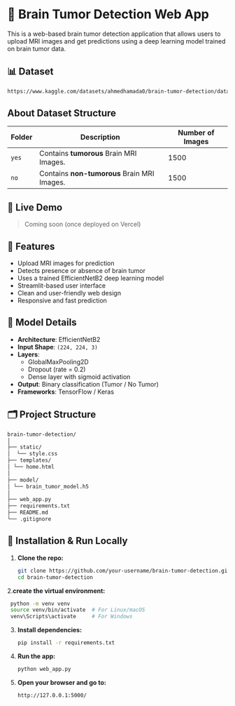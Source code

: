 # 🧠 Brain Tumor Detection Web App

This is a web-based brain tumor detection application that allows users to upload MRI images and get predictions using a deep learning model trained on brain tumor data.
## 📊 Dataset 
```bash
https://www.kaggle.com/datasets/ahmedhamada0/brain-tumor-detection/data
```
##  About Dataset Structure

| Folder | Description | Number of Images |
|---|---|---|
| `yes` | Contains **tumorous** Brain MRI Images. | 1500 |
| `no` | Contains **non-tumorous** Brain MRI Images. | 1500 |

## 🚀 Live Demo
> Coming soon (once deployed on Vercel)

## 📌 Features

- Upload MRI images for prediction
- Detects presence or absence of brain tumor
- Uses a trained EfficientNetB2 deep learning model
- Streamlit-based user interface
- Clean and user-friendly web design
- Responsive and fast prediction

## 🧠 Model Details

- **Architecture**: EfficientNetB2
- **Input Shape**: `(224, 224, 3)`
- **Layers**:
  - GlobalMaxPooling2D
  - Dropout (rate = 0.2)
  - Dense layer with sigmoid activation
- **Output**: Binary classification (Tumor / No Tumor)
- **Frameworks**: TensorFlow / Keras

## 🗂️ Project Structure
```bash
brain-tumor-detection/
│
├── static/ 
│  └── style.css
├── templates/ 
│ └── home.html
│
├── model/
│ └── brain_tumor_model.h5 
│
├── web_app.py 
├── requirements.txt 
├── README.md
└── .gitignore
```

## 🔧 Installation & Run Locally

1. **Clone the repo:**
   ```bash
   git clone https://github.com/your-username/brain-tumor-detection.git
   cd brain-tumor-detection
   ```
2.**create the virtual environment:**
  ```bash
   python -m venv venv
   source venv/bin/activate  # For Linux/macOS
   venv\Scripts\activate     # For Windows
```
3. **Install dependencies:**
   ```bash
   pip install -r requirements.txt
   ```
4. **Run the app:**
   ```bash
   python web_app.py
   ```
5. **Open your browser and go to:**
   ```bash
   http://127.0.0.1:5000/
   ```
